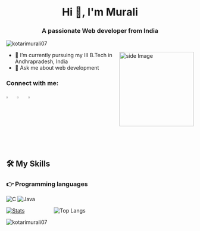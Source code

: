 <h1 align="center">Hi 👋, I'm Murali</h1>
<h3 align="center">A passionate Web developer from India</h3>
  <p align="left"> <img src="https://komarev.com/ghpvc/?username=kotarimurali07&label=Profile%20views&color=0e75b6&style=flat" alt="kotarimurali07" /> </p>
  
  <img src="https://github.com/sciencepal/sciencepal/blob/master/assets/life_balance.gif" alt="side Image" align="right" width="200" height="auto" />
  
  - 🔭 I’m currently pursuing my III B.Tech in Andhrapradesh, India
  - 💬 Ask me about web development
  
  
<h3 align="left">Connect with me:</h3>

 [<img src="https://img.icons8.com/color/48/000000/linkedin.png" width="3.5%"/>](https://www.linkedin.com/in/kotari-murali-b4b4bb223/)  &nbsp; 
 [<img src="https://img.icons8.com/fluent/48/000000/facebook-new.png" width="3.5%"/>](https://www.facebook.com/murali.kotari.180/)  &nbsp;
 [<img src="https://img.icons8.com/fluent/48/000000/instagram-new.png" width="3.5%"/>](https://www.instagram.com/murali_kotari_/)  &nbsp; 
 
 ## 🛠️ My Skills

### 👉 Programming languages

<p align="left"> 
  

![C](http://img.shields.io/badge/-C-A8B9CC?style=flat-square&logo=c&logoColor=ffffff)
![Java](http://img.shields.io/badge/-Java-5B4638?style=flat-square&logo=java&logoColor=ffffff)

</p>
 



  [![Stats](https://github-readme-stats.vercel.app/api?username=kotarimurali07&show_icons=true&theme=tokyonight)](https://github-readme-stats.vercel.app/api?username=kotarimurali07&show_icons=true&theme=tokyonight)&nbsp; &nbsp; &nbsp; &nbsp; &nbsp; &nbsp; &nbsp; &nbsp; &nbsp; &nbsp; 
  ![Top Langs](https://github-readme-stats.vercel.app/api/top-langs/?username=kotarimurali07&theme=tokyonight)
  <p><img align="center" src="https://github-readme-streak-stats.herokuapp.com/?user=kotarimurali07&theme=dark" alt="kotarimurali07" /></p>

